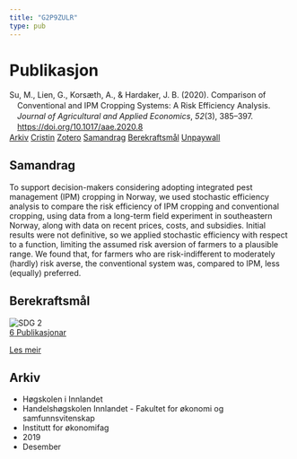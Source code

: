 ```yaml
---
title: "G2P9ZULR"
type: pub
---
```

<h1>Publikasjon</h1>
<article id="csl-bib-container-G2P9ZULR" class="csl-bib-container">
  <div class="csl-bib-body" style="line-height: 1.35; padding-left: 1em; text-indent:-1em;">
  <div class="csl-entry">Su, M., Lien, G., Kors&#xE6;th, A., &amp; Hardaker, J. B. (2020). Comparison of Conventional and IPM Cropping Systems: A Risk Efficiency Analysis. <i>Journal of Agricultural and Applied Economics</i>, <i>52</i>(3), 385&#x2013;397. <a href="https://doi.org/10.1017/aae.2020.8">https://doi.org/10.1017/aae.2020.8</a></div>
</div>
  <div class="csl-bib-buttons">
    <a href="#taxonomy-article-G2P9ZULR" class="csl-bib-button">Arkiv</a>
    <a href="https://app.cristin.no/results/show.jsf?id=1761755" alt="Cristin URL" class="csl-bib-button">Cristin</a>
    <a href="http://zotero.org/groups/5402882/items/G2P9ZULR" alt="Zotero URL" class="csl-bib-button">Zotero</a>
    <a href="#abstract-article-G2P9ZULR" class="csl-bib-button">Samandrag</a>
    <a href="#sdg-article-G2P9ZULR" class="csl-bib-button">Berekraftsmål</a>
    <a href="https://www.cambridge.org/core/services/aop-cambridge-core/content/view/2819650DB7626AF2564359F6F288FFA4/S1074070820000085a.pdf/div-class-title-comparison-of-conventional-and-ipm-cropping-systems-a-risk-efficiency-analysis-div.pdf" class="csl-bib-button">Unpaywall</a>
  </div>
  <div id="csl-bib-meta-container-G2P9ZULR"></div>
</article>
<div id="csl-bib-meta-G2P9ZULR" class="csl-bib-meta">
  <article id="abstract-article-G2P9ZULR" class="abstract-article">
    <h1>Samandrag</h1>
    To support decision-makers considering adopting integrated pest management (IPM) cropping in Norway, we used stochastic efficiency analysis to compare the risk efficiency of IPM cropping and conventional cropping, using data from a long-term field experiment in southeastern Norway, along with data on recent prices, costs, and subsidies. Initial results were not definitive, so we applied stochastic efficiency with respect to a function, limiting the assumed risk aversion of farmers to a plausible range. We found that, for farmers who are risk-indifferent to moderately (hardly) risk averse, the conventional system was, compared to IPM, less (equally) preferred.
  </article>
  <article id="sdg-article-G2P9ZULR" class="sdg-article">
    <h1>Berekraftsmål</h1>
    <div class="sdg-container"><div id="sdg2" class="sdg"> <img src="{{< params subfolder >}}images/sdg/sdg02_no.png" class="image" alt="SDG 2"> <div class="sdg-overlay"> <a href="{{< params subfolder >}}no/archive/?sdg=2#archive" class="sdg-publication-count"><span>6</span> Publikasjonar</a> <p><a href="NA" class="sdg-read-more">Les meir</a></p> </div> </div></div>
  </article>
  <article id="taxonomy-article-G2P9ZULR" class="taxonomy-article">
    <h1>Arkiv</h1>
    <ul>
      <li>Høgskolen i Innlandet</li>
      <li>Handelshøgskolen Innlandet - Fakultet for økonomi og samfunnsvitenskap</li>
      <li>Institutt for økonomifag</li>
      <li>2019</li>
      <li>Desember</li>
    </ul>
  </article>
</div>

